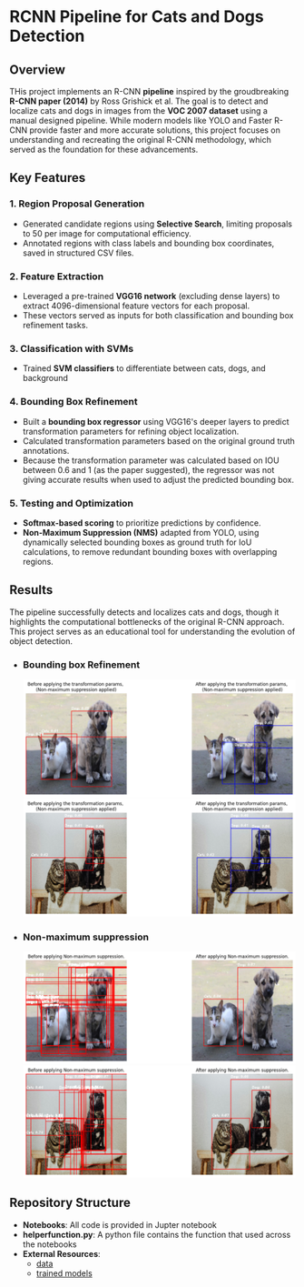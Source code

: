 # RCNN Pipeline for Cats and Dogs Detection

## Overview
THis project implements an R-CNN **pipeline** inspired by the groudbreaking **R-CNN paper (2014)** by Ross Grishick et al. The goal is to detect and localize cats and dogs in images from the **VOC 2007 dataset** using a manual designed pipeline.
While modern models like YOLO and Faster R-CNN provide faster and more accurate solutions, this project focuses on understanding and recreating the original R-CNN methodology, which served as the foundation for these advancements.

## Key Features
### 1. Region Proposal Generation
   - Generated candidate regions using **Selective Search**, limiting proposals to 50 per image for computational efficiency.
   - Annotated regions with class labels and bounding box coordinates, saved in structured CSV files.
### 2. Feature Extraction
   - Leveraged a pre-trained **VGG16 network** (excluding dense layers) to extract 4096-dimensional feature vectors for each proposal.
   - These vectors served as inputs for both classification and bounding box refinement tasks.
### 3. Classification with SVMs
   - Trained **SVM classifiers** to differentiate between cats, dogs, and background
### 4. Bounding Box Refinement
   - Built a **bounding box regressor** using VGG16's deeper layers to predict transformation parameters for refining object localization.
   - Calculated transformation parameters based on the original ground truth annotations.
   - Because the transformation parameter was calculated based on IOU between 0.6 and 1 (as the paper suggested), the regressor was not giving accurate results when used to adjust the predicted bounding box.
### 5. Testing and Optimization
   - **Softmax-based scoring** to prioritize predictions by confidence.
   - **Non-Maximum Suppression (NMS)** adapted from YOLO, using dynamically selected bounding boxes as ground truth for IoU calculations, to remove redundant bounding boxes with overlapping regions.

## Results
The pipeline successfully detects and localizes cats and dogs, though it highlights the computational bottlenecks of the original R-CNN approach. This project serves as an educational tool for understanding the evolution of object detection.

   - ### Bounding box Refinement
        ![Example Image](https://github.com/MohamedAhmed35/computer-vision/blob/main/object-detection/R-CNN/cat_dog_detection/images/results/adjust_bounding_box_1.png)
        ![Example Image](https://github.com/MohamedAhmed35/computer-vision/blob/main/object-detection/R-CNN/cat_dog_detection/images/results/adjust_bounding_box_2.png)

     
   - ### Non-maximum suppression
     ![Example Image](https://github.com/MohamedAhmed35/computer-vision/blob/main/object-detection/R-CNN/cat_dog_detection/images/results/non_maximum_suppression_1.png)
     ![Example Image](https://github.com/MohamedAhmed35/computer-vision/blob/main/object-detection/R-CNN/cat_dog_detection/images/results/non_maximum_suppression_2.png)

## Repository Structure
- **Notebooks**: All code is provided in Jupter notebook
- **helperfunction.py**: A python file contains the function that used across the notebooks
- **External Resources**:
     - [data](https://drive.google.com/drive/folders/15jX5IyXv8K4tAyII1IQaKfFVtYE63Wbi?usp=drive_link)
     - [trained models](https://drive.google.com/drive/folders/13xcM_Hp2dmNIq9hgr6GMmlFRXNEIk3iS?usp=drive_link)
